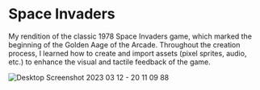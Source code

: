 ﻿# Space Invaders
My rendition of the classic 1978 Space Invaders game, which marked the beginning of the Golden Aage of the Arcade. Throughout the creation process, I learned how to create and import assets (pixel sprites, audio, etc.) to enhance the visual and tactile feedback of the game. 
 
![Desktop Screenshot 2023 03 12 - 20 11 09 88](https://user-images.githubusercontent.com/7257923/224600130-11198b03-7db4-4d6a-9d83-08cdcc042371.png)
